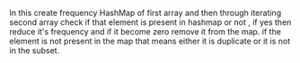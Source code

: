 In this create frequency HashMap of first array and then through iterating second array check if that element is present in hashmap or not , if yes then reduce it's frequency and if it become zero remove it from the map. if the element is not present in the map that means either it is duplicate or it is not in the subset.
